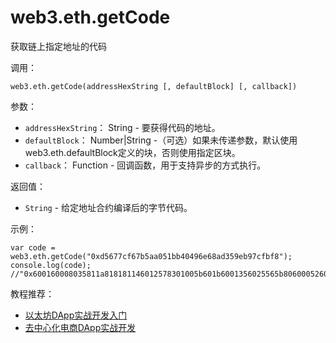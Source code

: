 # web3.eth.getCode

获取链上指定地址的代码

调用：

```
web3.eth.getCode(addressHexString [, defaultBlock] [, callback])
```

参数：

- `addressHexString`：	String - 要获得代码的地址。
- `defaultBlock`：	Number|String -（可选）如果未传递参数，默认使用web3.eth.defaultBlock定义的块，否则使用指定区块。
- `callback`：	Function - 回调函数，用于支持异步的方式执行。

返回值：

- `String` - 给定地址合约编译后的字节代码。

示例：
```
var code = web3.eth.getCode("0xd5677cf67b5aa051bb40496e68ad359eb97cfbf8");
console.log(code); 
//"0x600160008035811a818181146012578301005b601b6001356025565b8060005260206000f25b600060078202905091905056"
```

教程推荐：

- [以太坊DApp实战开发入门](http://xc.hubwiz.com/course/5a952991adb3847553d205d1?affid=github7878)
- [去中心化电商DApp实战开发](http://xc.hubwiz.com/course/5abbb7acc02e6b6a59171dd6?affid=github7878)
